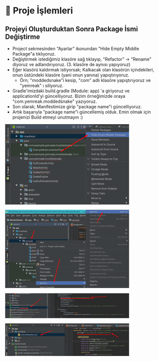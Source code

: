 # 🚧 Proje İşlemleri

## Projeyi Oluşturduktan Sonra Package İsmi Değiştirme

* Project sekmesinden "Ayarlar" ikonundan "Hide Empty Middle Package"a tıklıyoruz.
* Değiştirmek istediğimiz klasöre sağ tıklayıp, "Refactor" -&gt; "Rename" diyoruz ve adlandırıyoruz. \(3. klasöre de aynısı yapıyoruz\)
* Eğer klasörü kaldırmak istiyorsak; Kalkacak olan klasörün içindekileri, onun üstündeki klasöre \(yani onun yanına\) yapıştırıyoruz.
  * Örn; "moddedsnake"i kesip, "com" adlı klasöre yapıştırıyoruz ve "yemreak" ı siliyoruz.
* Gradle'imizdaki build.gradle \(Module: app\) 'a giriyoruz ve applicationId'yi güncelliyoruz. Bizim örneğimizde oraya "com.yemreak.moddedsnake" yazıyoruz.
* Son olarak; Manifestimize girip "package name"i güncelliyoruz.
* Artık başarıyla "package name"i güncellemiş olduk. Emin olmak için projenizi Build etmeyi unutmayın :\)

![](../.gitbook/assets/image%20%2812%29.png)

![](../.gitbook/assets/image%20%2813%29.png)

![](../.gitbook/assets/image%20%289%29.png)

![](../.gitbook/assets/image%20%2811%29.png)

